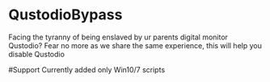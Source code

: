 # QustodioBypass
Facing the tyranny of being enslaved by ur parents digital monitor Qustodio? Fear no more as we share the same experience, this will help you disable Qustodio

#Support
Currently added only Win10/7 scripts
